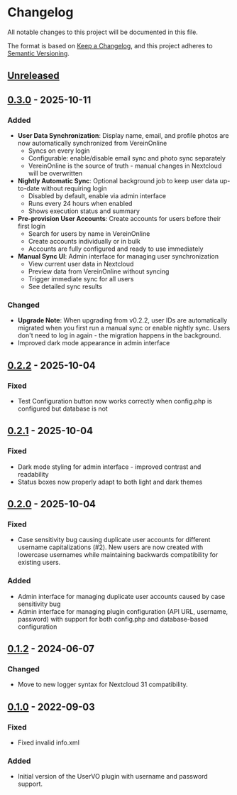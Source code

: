 # Changelog

All notable changes to this project will be documented in this file.

The format is based on [Keep a Changelog](https://keepachangelog.com/en/1.0.0/),
and this project adheres to [Semantic Versioning](https://semver.org/spec/v2.0.0.html).

## [Unreleased]

## [0.3.0] - 2025-10-11

### Added
- **User Data Synchronization**: Display name, email, and profile photos are now automatically synchronized from VereinOnline
  - Syncs on every login
  - Configurable: enable/disable email sync and photo sync separately
  - VereinOnline is the source of truth - manual changes in Nextcloud will be overwritten
- **Nightly Automatic Sync**: Optional background job to keep user data up-to-date without requiring login
  - Disabled by default, enable via admin interface
  - Runs every 24 hours when enabled
  - Shows execution status and summary
- **Pre-provision User Accounts**: Create accounts for users before their first login
  - Search for users by name in VereinOnline
  - Create accounts individually or in bulk
  - Accounts are fully configured and ready to use immediately
- **Manual Sync UI**: Admin interface for managing user synchronization
  - View current user data in Nextcloud
  - Preview data from VereinOnline without syncing
  - Trigger immediate sync for all users
  - See detailed sync results

### Changed
- **Upgrade Note**: When upgrading from v0.2.2, user IDs are automatically migrated when you first run a manual sync or enable nightly sync. Users don't need to log in again - the migration happens in the background.
- Improved dark mode appearance in admin interface

## [0.2.2] - 2025-10-04

### Fixed
- Test Configuration button now works correctly when config.php is configured but database is not

## [0.2.1] - 2025-10-04

### Fixed
- Dark mode styling for admin interface - improved contrast and readability
- Status boxes now properly adapt to both light and dark themes

## [0.2.0] - 2025-10-04

### Fixed
- Case sensitivity bug causing duplicate user accounts for different username
  capitalizations (#2). New users are now created with lowercase usernames while
  maintaining backwards compatibility for existing users.

### Added
- Admin interface for managing duplicate user accounts caused by case sensitivity bug
- Admin interface for managing plugin configuration (API URL, username, password)
  with support for both config.php and database-based configuration

## [0.1.2] - 2024-06-07

### Changed
- Move to new logger syntax for Nextcloud 31 compatibility.

## [0.1.0] - 2022-09-03

### Fixed
- Fixed invalid info.xml

### Added
- Initial version of the UserVO plugin with username and password support.

[unreleased]: https://github.com/bkhoesie/user_vo/compare/v0.3.0...HEAD
[0.3.0]: https://github.com/bkhoesie/user_vo/compare/v0.2.2...v0.3.0
[0.2.2]: https://github.com/bkhoesie/user_vo/compare/v0.2.1...v0.2.2
[0.2.1]: https://github.com/bkhoesie/user_vo/compare/v0.2.0...v0.2.1
[0.2.0]: https://github.com/bkhoesie/user_vo/compare/v0.1.2...v0.2.0
[0.1.2]: https://github.com/bkhoesie/user_vo/compare/v0.1.0...v0.1.2
[0.1.0]: https://github.com/bkhoesie/user_vo/releases/tag/v0.1.0

